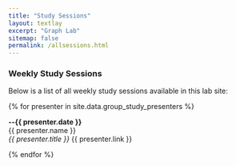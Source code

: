 ```yaml
---
title: "Study Sessions"
layout: textlay
excerpt: "Graph Lab"
sitemap: false
permalink: /allsessions.html
---
```



### Weekly Study Sessions

Below is a list of all weekly study sessions available in this lab site:

{% for presenter in site.data.group_study_presenters %}

**--{{ presenter.date }}** <br>
{{ presenter.name }}  
<em>{{ presenter.title }}</em>
{{ presenter.link }} <br>
 
{% endfor %}
